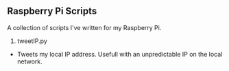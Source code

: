 ## Raspberry Pi Scripts

A collection of scripts I've written for my Raspberry Pi. 

1. tweetIP.py
* Tweets my local IP address. Usefull with an unpredictable IP on the local network.

